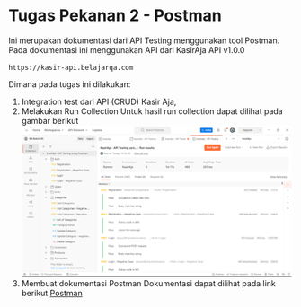 # Tugas Pekanan 2 - Postman

Ini merupakan dokumentasi dari API Testing menggunakan tool Postman. Pada dokumentasi ini menggunakan API dari KasirAja API v1.0.0
```
https://kasir-api.belajarqa.com
```

Dimana pada tugas ini dilakukan:
1.  Integration test dari API (CRUD) Kasir Aja,
2.  Melakukan Run Collection
    Untuk hasil run collection dapat dilihat pada gambar berikut ![alt][runCollection]
3.  Membuat dokumentasi Postman
    Dokumentasi dapat dilihat pada link berikut [Postman][docPostman]

[runCollection]: aset/runCollection.png
[docPostman]: https://documenter.getpostman.com/view/24503716/2s93sc5YFa